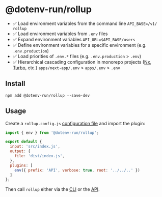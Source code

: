 # @dotenv-run/rollup

* ✅ Load environment variables from the command line `API_BASE=/v1/ rollup`
* ✅ Load environment variables from `.env` files
* ✅ Expand environment variables `API_URL=$API_BASE/users`
* ✅ Define environment variables for a specific environment (e.g. `.env.production`)
* ✅ Load priorities of `.env.*` files (e.g. `.env.production` > `.env`)
* ✅ Hierarchical cascading configuration in monorepo projects ([Nx](https://nx.dev), [Turbo](https://turbo.build/), etc.) 
 `apps/next-app/.env` > `apps/.env` > `.env`




## Install


```console
npm add @dotenv-run/rollup --save-dev
```

## Usage

Create a `rollup.config.js` [configuration file](https://www.rollupjs.org/guide/en/#configuration-files) and import the plugin:

```js
import { env } from '@dotenv-run/rollup';

export default {
  input: 'src/index.js',
  output: {
    file: 'dist/index.js',
  },
  plugins: [
    env({ prefix: 'API', verbose: true, root: '../../..' })
  ]
};
```

Then call `rollup` either via the [CLI](https://www.rollupjs.org/guide/en/#command-line-reference) or the [API](https://www.rollupjs.org/guide/en/#javascript-api).
